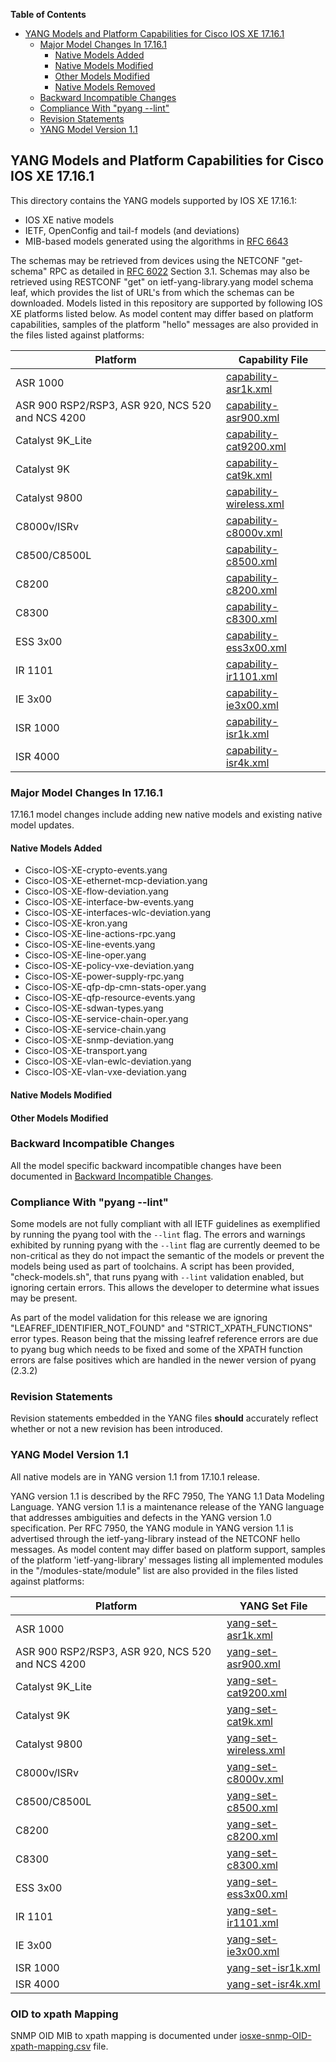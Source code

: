 <!-- START doctoc generated TOC please keep comment here to allow auto update -->
<!-- DON'T EDIT THIS SECTION, INSTEAD RE-RUN doctoc TO UPDATE -->
**Table of Contents** 

- [YANG Models and Platform Capabilities for Cisco IOS XE 17.16.1](#yang-models-and-platform-capabilities-for-cisco-ios-xe-17131)
  - [Major Model Changes In 17.16.1](#major-model-changes-in-17131)
    - [Native Models Added](#native-models-added)
    - [Native Models Modified](#native-models-modified)
    - [Other Models Modified](#other-models-modified)
    - [Native Models Removed](#native-models-removed)
  - [Backward Incompatible Changes](#backward-incompatible-changes)
  - [Compliance With "pyang --lint"](#compliance-with-pyang---lint)
  - [Revision Statements](#revision-statements)
  - [YANG Model Version 1.1](#yang-model-version-11)

<!-- END doctoc generated TOC please keep comment here to allow auto update -->

## YANG Models and Platform Capabilities for Cisco IOS XE 17.16.1

This directory contains the YANG models supported by IOS XE 17.16.1:

* IOS XE native models
* IETF, OpenConfig and tail-f models (and deviations)
* MIB-based models generated using the algorithms in [RFC 6643](https://tools.ietf.org/html/rfc6643)

The schemas may be retrieved from devices using the NETCONF "get-schema" RPC as detailed in [RFC 6022](https://tools.ietf.org/html/rfc6022) Section 3.1. Schemas may also be retrieved using RESTCONF "get" on ietf-yang-library.yang model schema leaf, which provides the list of URL's from which the schemas can be downloaded. Models listed in this repository are supported by following IOS XE platforms
listed below. As model content may differ based on platform capabilities, samples of the platform "hello" messages are also provided in the files listed against platforms:

| Platform | Capability File |
|----------|-----------------|
| ASR 1000 | [capability-asr1k.xml](capability-asr1k.xml) |
| ASR 900 RSP2/RSP3, ASR 920, NCS 520 and NCS 4200 | [capability-asr900.xml](capability-asr900.xml) |
| Catalyst 9K_Lite | [capability-cat9200.xml](capability-cat9200.xml) |
| Catalyst 9K | [capability-cat9k.xml](capability-cat9k.xml) |
| Catalyst 9800 | [capability-wireless.xml](capability-wireless.xml) |
| C8000v/ISRv | [capability-c8000v.xml](capability-c8000v.xml) |
| C8500/C8500L | [capability-c8500.xml](capability-c8500.xml) |
| C8200 | [capability-c8200.xml](capability-c8200.xml) |
| C8300 | [capability-c8300.xml](capability-c8300.xml) |
| ESS 3x00 | [capability-ess3x00.xml](capability-ess3x00.xml) |
| IR 1101 | [capability-ir1101.xml](capability-ir1101.xml) |
| IE 3x00 | [capability-ie3x00.xml](capability-ie3x00.xml) |
| ISR 1000 | [capability-isr1k.xml](capability-isr1k.xml) |
| ISR 4000 | [capability-isr4k.xml](capability-isr4k.xml) |


### Major Model Changes In 17.16.1

17.16.1 model changes include adding new native models and existing native model updates.

#### Native Models Added

* Cisco-IOS-XE-crypto-events.yang
* Cisco-IOS-XE-ethernet-mcp-deviation.yang
* Cisco-IOS-XE-flow-deviation.yang
* Cisco-IOS-XE-interface-bw-events.yang
* Cisco-IOS-XE-interfaces-wlc-deviation.yang
* Cisco-IOS-XE-kron.yang
* Cisco-IOS-XE-line-actions-rpc.yang
* Cisco-IOS-XE-line-events.yang
* Cisco-IOS-XE-line-oper.yang
* Cisco-IOS-XE-policy-vxe-deviation.yang
* Cisco-IOS-XE-power-supply-rpc.yang
* Cisco-IOS-XE-qfp-dp-cmn-stats-oper.yang
* Cisco-IOS-XE-qfp-resource-events.yang
* Cisco-IOS-XE-sdwan-types.yang
* Cisco-IOS-XE-service-chain-oper.yang
* Cisco-IOS-XE-service-chain.yang
* Cisco-IOS-XE-snmp-deviation.yang
* Cisco-IOS-XE-transport.yang
* Cisco-IOS-XE-vlan-ewlc-deviation.yang
* Cisco-IOS-XE-vlan-vxe-deviation.yang

#### Native Models Modified 


#### Other Models Modified


### Backward Incompatible Changes

All the model specific backward incompatible changes have been documented in [Backward Incompatible Changes](BIC).

### Compliance With "pyang --lint"

Some models are not fully compliant with all IETF guidelines as exemplified by running the pyang tool with the ```--lint``` flag. The errors and warnings exhibited by running pyang with the ```--lint``` flag are currently deemed to be non-critical as they do not impact the semantic of the models or prevent the models being used as part of toolchains. A script has been provided, "check-models.sh", that runs pyang with ```--lint``` validation enabled, but ignoring certain errors. This allows the developer to determine what issues may be present.

As part of the model validation for this release we are ignoring "LEAFREF_IDENTIFIER_NOT_FOUND" and "STRICT_XPATH_FUNCTIONS" error types. Reason being that the missing leafref reference errors are due to pyang bug which needs to be fixed and some of the XPATH function errors are false positives which are handled in the newer version of pyang (2.3.2)

### Revision Statements

Revision statements embedded in the YANG files **should** accurately reflect whether or not a new revision has been introduced.

### YANG Model Version 1.1

All native models are in YANG version 1.1 from 17.10.1 release.

YANG version 1.1 is described by the RFC 7950, The YANG 1.1 Data Modeling Language. YANG version 1.1 is a maintenance release of the YANG language that addresses ambiguities and defects in the YANG version 1.0 specification. Per RFC 7950, the YANG module in YANG version 1.1 is advertised through the ietf-yang-library instead of the NETCONF hello messages. As model content may differ based on platform support, samples of the platform 'ietf-yang-library' <rpc-reply> messages listing all implemented modules in the "/modules-state/module" list are also provided in the files listed against platforms:

| Platform | YANG Set File |
|----------|-----------------|
| ASR 1000 | [yang-set-asr1k.xml](yang-set-asr1k.xml) |
| ASR 900 RSP2/RSP3, ASR 920, NCS 520 and NCS 4200 | [yang-set-asr900.xml](yang-set-asr900.xml) |
| Catalyst 9K_Lite | [yang-set-cat9200.xml](yang-set-cat9200.xml) |
| Catalyst 9K | [yang-set-cat9k.xml](yang-set-cat9k.xml) |
| Catalyst 9800| [yang-set-wireless.xml](yang-set-wireless.xml) |
| C8000v/ISRv | [yang-set-c8000v.xml](yang-set-c8000v.xml) |
| C8500/C8500L | [yang-set-c8500.xml](yang-set-c8500.xml) |
| C8200 | [yang-set-c8200.xml](yang-set-c8200.xml) |
| C8300 | [yang-set-c8300.xml](yang-set-c8300.xml) |
| ESS 3x00 | [yang-set-ess3x00.xml](yang-set-ess3x00.xml) |
| IR 1101 | [yang-set-ir1101.xml](yang-set-ir1101.xml) |
| IE 3x00 | [yang-set-ie3x00.xml](yang-set-ie3x00.xml) |
| ISR 1000 | [yang-set-isr1k.xml](yang-set-isr1k.xml) |
| ISR 4000 | [yang-set-isr4k.xml](yang-set-isr4k.xml) |

### OID to xpath Mapping

SNMP OID MIB to xpath mapping is documented under [iosxe-snmp-OID-xpath-mapping.csv](iosxe-snmp-OID-xpath-mapping.csv) file. 
